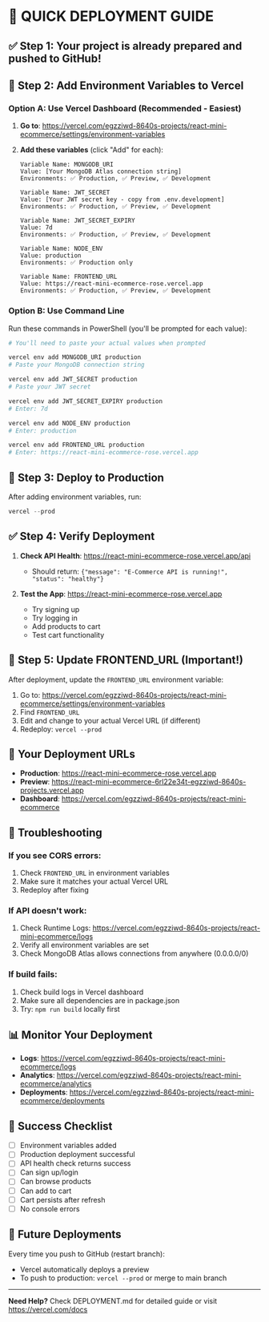 # 🚀 QUICK DEPLOYMENT GUIDE

## ✅ Step 1: Your project is already prepared and pushed to GitHub!

## 🔐 Step 2: Add Environment Variables to Vercel

### Option A: Use Vercel Dashboard (Recommended - Easiest)

1. **Go to**: https://vercel.com/egzziwd-8640s-projects/react-mini-ecommerce/settings/environment-variables

2. **Add these variables** (click "Add" for each):

   ```
   Variable Name: MONGODB_URI
   Value: [Your MongoDB Atlas connection string]
   Environments: ✅ Production, ✅ Preview, ✅ Development
   ```

   ```
   Variable Name: JWT_SECRET
   Value: [Your JWT secret key - copy from .env.development]
   Environments: ✅ Production, ✅ Preview, ✅ Development
   ```

   ```
   Variable Name: JWT_SECRET_EXPIRY
   Value: 7d
   Environments: ✅ Production, ✅ Preview, ✅ Development
   ```

   ```
   Variable Name: NODE_ENV
   Value: production
   Environments: ✅ Production only
   ```

   ```
   Variable Name: FRONTEND_URL
   Value: https://react-mini-ecommerce-rose.vercel.app
   Environments: ✅ Production, ✅ Preview, ✅ Development
   ```

### Option B: Use Command Line

Run these commands in PowerShell (you'll be prompted for each value):

```powershell
# You'll need to paste your actual values when prompted

vercel env add MONGODB_URI production
# Paste your MongoDB connection string

vercel env add JWT_SECRET production
# Paste your JWT secret

vercel env add JWT_SECRET_EXPIRY production
# Enter: 7d

vercel env add NODE_ENV production
# Enter: production

vercel env add FRONTEND_URL production
# Enter: https://react-mini-ecommerce-rose.vercel.app
```

## 🚀 Step 3: Deploy to Production

After adding environment variables, run:

```powershell
vercel --prod
```

## ✅ Step 4: Verify Deployment

1. **Check API Health**: https://react-mini-ecommerce-rose.vercel.app/api
   - Should return: `{"message": "E-Commerce API is running!", "status": "healthy"}`

2. **Test the App**: https://react-mini-ecommerce-rose.vercel.app
   - Try signing up
   - Try logging in
   - Add products to cart
   - Test cart functionality

## 🔄 Step 5: Update FRONTEND_URL (Important!)

After deployment, update the `FRONTEND_URL` environment variable:

1. Go to: https://vercel.com/egzziwd-8640s-projects/react-mini-ecommerce/settings/environment-variables
2. Find `FRONTEND_URL`
3. Edit and change to your actual Vercel URL (if different)
4. Redeploy: `vercel --prod`

## 🎯 Your Deployment URLs

- **Production**: https://react-mini-ecommerce-rose.vercel.app
- **Preview**: https://react-mini-ecommerce-6rl22e34t-egzziwd-8640s-projects.vercel.app
- **Dashboard**: https://vercel.com/egzziwd-8640s-projects/react-mini-ecommerce

## 🐛 Troubleshooting

### If you see CORS errors:
1. Check `FRONTEND_URL` in environment variables
2. Make sure it matches your actual Vercel URL
3. Redeploy after fixing

### If API doesn't work:
1. Check Runtime Logs: https://vercel.com/egzziwd-8640s-projects/react-mini-ecommerce/logs
2. Verify all environment variables are set
3. Check MongoDB Atlas allows connections from anywhere (0.0.0.0/0)

### If build fails:
1. Check build logs in Vercel dashboard
2. Make sure all dependencies are in package.json
3. Try: `npm run build` locally first

## 📊 Monitor Your Deployment

- **Logs**: https://vercel.com/egzziwd-8640s-projects/react-mini-ecommerce/logs
- **Analytics**: https://vercel.com/egzziwd-8640s-projects/react-mini-ecommerce/analytics
- **Deployments**: https://vercel.com/egzziwd-8640s-projects/react-mini-ecommerce/deployments

## 🎉 Success Checklist

- [ ] Environment variables added
- [ ] Production deployment successful
- [ ] API health check returns success
- [ ] Can sign up/login
- [ ] Can browse products
- [ ] Can add to cart
- [ ] Cart persists after refresh
- [ ] No console errors

## 🔄 Future Deployments

Every time you push to GitHub (restart branch):
- Vercel automatically deploys a preview
- To push to production: `vercel --prod` or merge to main branch

---

**Need Help?** Check DEPLOYMENT.md for detailed guide or visit https://vercel.com/docs
